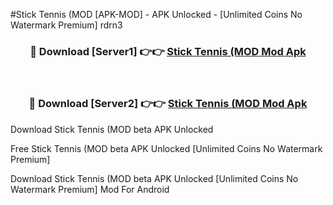 #Stick Tennis (MOD [APK-MOD] - APK Unlocked - [Unlimited Coins No Watermark Premium] rdrn3



<div align="center">

<h3>🔴 Download [Server1] 👉👉 <a href="https://momento.my/?title=Stick_Tennis_(MOD">Stick Tennis (MOD Mod Apk</a></h3><br>

<h3>🔴 Download [Server2] 👉👉 <a href="https://momento.my/?title=Stick_Tennis_(MOD">Stick Tennis (MOD Mod Apk</a></h3>
</div>



Download Stick Tennis (MOD beta APK Unlocked

Free Stick Tennis (MOD beta APK Unlocked [Unlimited Coins No Watermark Premium]

Download Stick Tennis (MOD beta APK Unlocked [Unlimited Coins No Watermark Premium] Mod For Android

